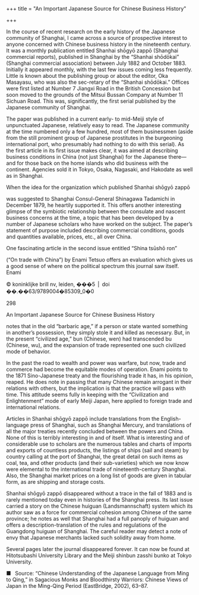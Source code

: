 +++
title = "An Important Japanese Source for Chinese Business History"

+++

In the course of recent research on the early history of the Japanese community of Shanghai, I came across a source of prospective interest to anyone concerned with Chinese business history in the nineteenth century. It was a monthly publication entitled Shanhai shōgyō zappō \(Shanghai commercial reports\), published in Shanghai by the “Shanhai shōdōkai” \(Shanghai commercial association\) between July 1882 and October 1883. Initially it appeared monthly, with the last few issues coming less frequently. Little is known about the publishing group or about the editor, Oka Masayasu, who was also the sec-retary of the “Shanhai shōdōkai.” Offices were first listed at Number 7 Jiangxi Road in the British Concession but soon moved to the grounds of the Mitsui Bussan Company at Number 11 Sichuan Road. This was, significantly, the first serial published by the Japanese community of Shanghai. 

The paper was published in a current early- to mid-Meiji style of unpunctuated Japanese, relatively easy to read. The Japanese community at the time numbered only a few hundred, most of them businessmen \(aside from the still prominent group of Japanese prostitutes in the burgeoning international port, who presumably had nothing to do with this serial\). As the first article in its first issue makes clear, it was aimed at describing business conditions in China \(not just Shanghai\) for the Japanese there—and for those back on the home islands who did business with the continent. Agencies sold it in Tokyo, Osaka, Nagasaki, and Hakodate as well as in Shanghai. 

When the idea for the organization which published Shanhai shōgyō zappō 

was suggested to Shanghai Consul-General Shinagawa Tadamichi in December 1879, he heartily supported it. This offers another interesting glimpse of the symbiotic relationship between the consulate and nascent business concerns at the time, a topic that has been developed by a number of Japanese scholars who have worked on the subject. The paper’s statement of purpose included describing commercial conditions, goods and quantities available, prices, etc., all over China. 

One fascinating article in the second issue entitled “Shina tsūshō ron” 

\(“On trade with China”\) by Enami Tetsuo offers an evaluation which gives us a good sense of where on the political spectrum this journal saw itself. Enami 

© koninklijke brill nv, leiden, ���5 | doi ��.��63/9789004�85309\_0�0

298

An Important Japanese Source for Chinese Business History

notes that in the old “barbaric age,” if a person or state wanted something in another’s possession, they simply stole it and killed as necessary. But, in the present “civilized age,” bun \(Chinese, wen\) had transcended bu \(Chinese, wu\), and the expansion of trade represented one such civilized mode of behavior. 

In the past the road to wealth and power was warfare, but now, trade and commerce had become the equitable modes of operation. Enami points to the 1871 Sino-Japanese treaty and the flourishing trade it has, in his opinion, reaped. He does note in passing that many Chinese remain arrogant in their relations with others, but the implication is that the practice will pass with time. This attitude seems fully in keeping with the “Civilization and Enlightenment” mode of early Meiji Japan, here applied to foreign trade and international relations. 

Articles in Shanhai shōgyō zappō  include translations from the English-language press of Shanghai, such as Shanghai Mercury,   and translations of all the major treaties recently concluded between the powers and China. None of this is terribly interesting in and of itself. What is interesting and of considerable use to scholars are the numerous tables and charts of imports and exports of countless products, the listings of ships \(sail and steam\) by country calling at the port of Shanghai, the great detail on such items as coal, tea, and other products \(and their sub-varieties\) which we now know were elemental to the international trade of nineteenth-century Shanghai. Also, the Shanghai market prices on a long list of goods are given in tabular form, as are shipping and storage costs. 

Shanhai shōgyō zappō  disappeared without a trace in the fall of 1883 and is rarely mentioned today even in histories of the Shanghai press. Its last issue carried a story on the Chinese huiguan \(Landsmannschaft\) system which its author saw as a force for commercial cohesion among Chinese of the same province; he notes as well that Shanghai had a full panoply of huiguan  and offers a description-translation of the rules and regulations of the Guangdong huiguan  of Shanghai. The careful reader may detect a note of envy that Japanese merchants lacked such solidity away from home. 

Several pages later the journal disappeared forever. It can now be found at Hitotsubashi University Library and the Meiji shinbun zasshi bunko at Tokyo University. 

■  Source: “Chinese Understanding of the Japanese Language from Ming to Qing,” in Sagacious Monks and Bloodthirsty Warriors: Chinese Views of Japan in the Ming-Qing Period \(EastBridge, 2002\), 63–87. 

